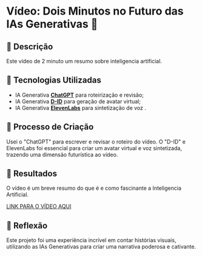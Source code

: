 # Vídeo: Dois Minutos no Futuro das IAs Generativas 🎥

## 📒 Descrição
Este vídeo de 2 minuto um resumo sobre inteligencia artificial.

## 🤖 Tecnologias Utilizadas
- IA Generativa **[ChatGPT](https://chat.openai.com)** para roteirização e revisão;
- IA Generativa **[D-ID](https://www.d-id.com)** para geração de avatar virtual;
- IA Generativa **[ElevenLabs](https://elevenlabs.io/)** para sintetização de voz .

## 🧐 Processo de Criação
Usei o "ChatGPT" para escrever e revisar o roteiro do vídeo. O "D-ID"  e  ElevenLabs foi essencial para criar um avatar virtual e voz sintetizada, trazendo uma dimensão futurística ao vídeo. 

## 🚀 Resultados
O vídeo é um breve resumo do que é e como fascinante a Inteligencia Artificial.

[LINK PARA O VÍDEO AQUI]()

## 💭 Reflexão
Este projeto foi uma experiência incrível em contar histórias visuais, utilizando as IAs Generativas para criar uma narrativa poderosa e cativante.

